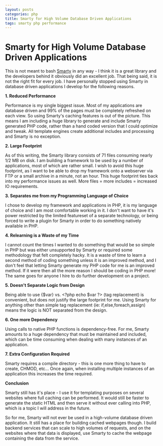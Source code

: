 ```yaml
--- 
layout: posts
categories: php
title: Smarty for High Volume Database Driven Applications
tags: smarty php performance
---
```


Smarty for High Volume Database Driven Applications
===================================================

This is not meant to bash <a href="http://smarty.php.net/rightforme.php">Smarty</a> in any way - I think it is a great library and the developers behind it obviously did an excellent job. That being said, it is not the right fit for every job. I have personally stopped using Smarty in database driven applications I develop for the following reasons.

<strong>1. Reduced Performance</strong>

Performance is my single biggest issue. Most of my applications are database driven and 99% of the pages must be completely refreshed on each view. So using Smarty's caching features is out of the picture. This means I am including a huge library to generate and include Smarty generated PHP code, rather than a hand coded version that I could optimize and tweak. All template engines create additional includes and processing and Smarty is no exception.

<strong>2. Large Footprint</strong>

As of this writing, the Smarty library consists of 71 files consuming nearly 1/2 MB on disk. I am building a framework to be used by a number of applications, most of which are rather small. I wish to avoid this huge footprint, as I want to be able to drop my framework onto a webserver via FTP or a small archive in a minute, not an hour. This huge footprint ties back into my performance issues as well. More files = more includes = increased IO requirements.

<strong>3. Separates me from my Programming Language of Choice</strong>

I chose to develop my framework and applications in PHP, it is my language of choice and I am most comfortable working in it. I don't want to have it's power restricted by the limited featureset of a separate technology, or being forced to write a plugin for Smarty in order to do something natively available in PHP.

<strong>4. Relearning is a Waste of my Time</strong>

I cannot count the times I wanted to do something that would be so simple in PHP but was either unsupported by Smarty or required some methodology that felt completely hacky. It is a waste of time to learn a second method of coding something unless it is an improved method, and I don't feel that letting Smarty generate my PHP code for me is an improved method. If it were then all the more reason I should be coding in PHP more! The same goes for anyone I hire to do further development on a project.

<strong>5. Doesn't Separate Logic from Design</strong>

Being able to use <span id="code">{$var}</span> vs. <span id="code">&lt;?php echo $var ?&gt;</span> (tag replacement) is convenient, but does not justify the large footprint for me. Using Smarty for anything other than simple tag replacement (ie: if,else,foreach,assign) means the logic is NOT separated from the design.

<strong>6. One more Dependency</strong>

Using calls to native PHP functions is dependency-free. For me, Smarty amounts to a huge dependency that must be maintained and included, which can be time consuming when dealing with many instances of an application.

<strong>7. Extra Configuration Required</strong>

Smarty requires a compile directory - this is one more thing to have to create, CHMOD, etc... Once again, when installing multiple instances of an application this increases the time required.

<strong>Conclusion</strong>

Smarty still has it's place - I use it for templating purposes on several websites where full caching can be performed. It would still be faster to generate the static HTML and then serve it without ever calling into PHP, which is a topic I will address in the future.

So for me, Smarty will not ever be used in a high-volume database driven application. It still has a place for building cached webpages though. I build backend services that can scale to high volumes of requests, and on the websites where that data is displayed, use Smarty to cache the webpage containing the data from the service.
